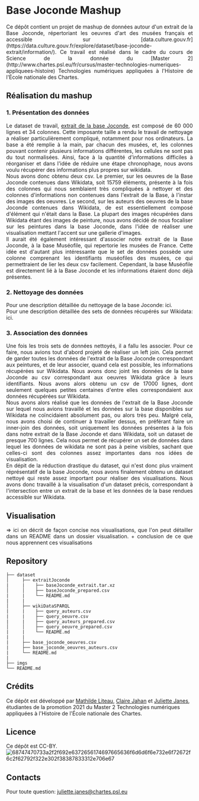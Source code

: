 # Base Joconde Mashup
<div align="justify">
Ce dépôt contient un projet de mashup de données autour d'un extrait de la Base Joconde, répertoriant les oeuvres d'art des musées français et accessible sur
[data.culture.gouv.fr](https://data.culture.gouv.fr/explore/dataset/base-joconde-extrait/information/). Ce travail est réalisé dans le cadre du cours de Science de la donnée du [Master 2](http://www.chartes.psl.eu/fr/cursus/master-technologies-numeriques-appliquees-histoire) Technologies numériques appliquées à l'Histoire de l'École nationale des Chartes.

## Réalisation du mashup
### 1. Présentation des données
Le dataset de travail, [extrait de la base Joconde](https://github.com/Juliettejns/baseJocondeMashup/tree/main/dataset/extraitJoconde/base-joconde-extrait.tar.xz), est composé de 60 000 lignes et 34 colonnes. Cette imposante taille a rendu le travail de nettoyage a réaliser particulièrement compliqué, notamment pour nos ordinateurs. La base a été remplie à la main, par chacun des musées, et, les colonnes pouvant contenir plusieurs informations différentes, les cellules ne sont pas du tout normalisées. Ainsi, face à la quantité d'informations difficiles à réorganiser et dans l'idée de réduire une étape chronophage, nous avons voulu récupérer des informations plus propres sur wikidata. </br>
Nous avons donc obtenu deux csv. Le premier, sur les oeuvres de la Base Joconde contenues dans Wikidata, soit 15759 éléments, présente à la fois des colonnes qui nous semblaient très compliquées à nettoyer et des colonnes d'informations non contenues dans l'extrait de la Base, à l'instar des images des oeuvres. Le second, sur les auteurs des oeuvres de la base Joconde contenues dans Wikidata, de  est essentiellement composé d'élément qui n'était dans la Base. La plupart des images récupérées dans Wikidata étant des images de peinture, nous avons décidé de nous focaliser sur les peintures dans la base Joconde, dans l'idée de réaliser une visualisation mettant l'accent sur une gallerie d'images. </br>
Il aurait été également intéressant d'associer notre extrait de la Base Joconde, à la base Muséofile, qui repertorie les musées de France. Cette idée est d'autant plus intéressante que le set de données possède une colonne comprenant les identifiants muséofiles des musées, ce qui permettraient de lier les deux csv facilement. Cependant, la base Muséofile est directement lié à la Base Joconde et les informations étaient donc déjà présentes.
### 2. Nettoyage des données
Pour une description détaillée du nettoyage de la base Joconde: ici.</br>
Pour une description détaillée des sets de données récupérés sur Wikidata: ici.</br>
### 3. Association des données
Une fois les trois sets de données nettoyés, il a fallu les associer. Pour ce faire, nous avions tout d'abord projeté de réaliser un left join. Cela permet de garder toutes les données de l'extrait de la Base Joconde correspondant aux peintures, et de leur associer, quand cela est possible, les informations récupérées sur Wikidata. Nous avons donc joint les données de la base Joconde au csv correspondant aux oeuvres Wikidata grâce à leurs identifiants. Nous avons alors obtenu un csv de 17000 lignes, dont seulement quelques petites centaines d'entre elles correspondaient aux données récupérées sur Wikidata. </br>
Nous avons alors réalisé que les données de l'extrait de la Base Joconde sur lequel nous avions travaillé et les données sur la base disponibles sur Wikidata ne coïncidaient absolument pas, ou alors très peu. Malgré cela, nous avons choisi de continuer à travailler dessus, en préférant faire un inner-join des données, soit uniquement les données présentes à la fois dans notre extrait de la Base Joconde et dans Wikidata, soit un dataset de presque 700 lignes. Cela nous permet de récupérer un set de données dans lequel les données de wikidata ne sont pas à peine visibles, sachant que celles-ci sont des colonnes assez importantes dans nos idées de visualisation. </br>
En dépit de la réduction drastique du dataset, qui n'est donc plus vraiment réprésentatif de la base Joconde, nous avons finalement obtenu un dataset nettoyé qui reste assez important pour réaliser des visualisations. Nous avons donc travaillé à la visualisation d'un dataset précis, correspondant à l'intersection entre un extrait de la base et les données de la base rendues accessible sur Wikidata. 

## Visualisation
=> ici on décrit de façon concise nos visualisations, que l'on peut détailler dans un README dans un dossier visualisation. + conclusion de ce que nous apprennent ces visualisations
</div>

## Repository
```
├── dataset
│     ├── extraitJoconde
|     |    ├── baseJoconde_extrait.tar.xz
│     │    ├── baseJoconde_prepared.csv 
|     |    └── README.md
|     |
│     ├── wikiDataSPARQL
|     |    ├── query_auteurs.csv
|     |    ├── query_oeuvre.csv
|     |    ├── query_auteurs_prepared.csv
│     │    ├── query_oeuvre_prepared.csv
|     |    └── README.md
|     |
|     ├── base_joconde_oeuvres.csv
|     ├── base_joconde_oeuvres_auteurs.csv
|     └── README.md
|
├── imgs
└── README.md
```
## Crédits
Ce dépôt est développé par [Mathilde Liteau](http://github.com/mathildeliteau), [Claire Jahan](http://github.com/Heresta) et [Juliette Janes](http://github.com/Juliettejns), étudiantes de la promotion 2021 du Master 2 Technologies numériques appliquées à l'Histoire de l'École nationale des Chartes.

## Licence
Ce dépôt est CC-BY.</br>
![68747470733a2f2f692e6372656174697665636f6d6d6f6e732e6f72672f6c2f62792f322e302f38387833312e706e67](https://user-images.githubusercontent.com/56683417/115525743-a78d2400-a28f-11eb-8e45-4b6e3265a527.png)

## Contacts
Pour toute question: juliette.janes@chartes.psl.eu 
